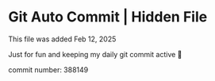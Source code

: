 # Git Auto Commit | Hidden File

This file was added Feb 12, 2025

Just for fun and keeping my daily git commit active 🤪

commit number: 388149
